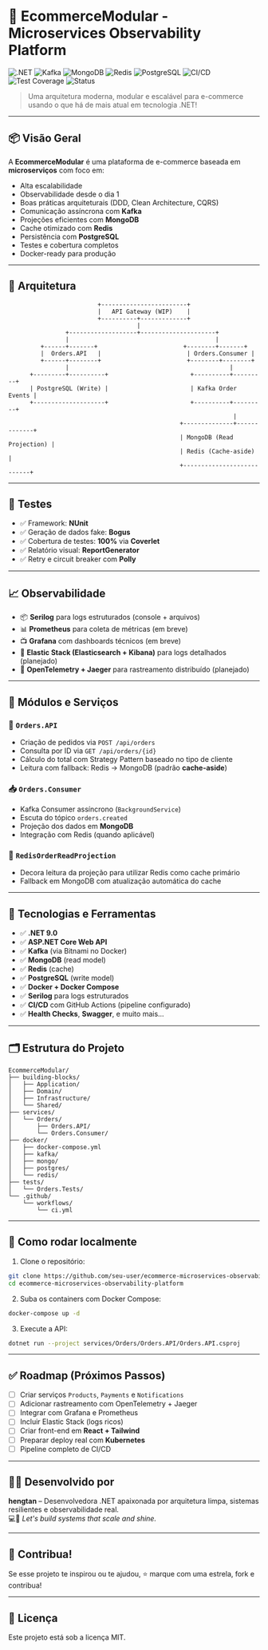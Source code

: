 
# 🛒 EcommerceModular - Microservices Observability Platform

![.NET](https://img.shields.io/badge/.NET-9.0-blueviolet?logo=dotnet)
![Kafka](https://img.shields.io/badge/Kafka-Enabled-black?logo=apachekafka)
![MongoDB](https://img.shields.io/badge/MongoDB-Read%20Model-green?logo=mongodb)
![Redis](https://img.shields.io/badge/Redis-Cache-red?logo=redis)
![PostgreSQL](https://img.shields.io/badge/PostgreSQL-Write%20Model-blue?logo=postgresql)
![CI/CD](https://img.shields.io/badge/GitHub%20Actions-Enabled-blue?logo=githubactions)
![Test Coverage](https://img.shields.io/badge/Test%20Coverage-100%25-success?logo=testinglibrary)
![Status](https://img.shields.io/badge/Status-In%20Progress-yellow)

> Uma arquitetura moderna, modular e escalável para e-commerce usando o que há de mais atual em tecnologia .NET!

---

## 📦 Visão Geral

A **EcommerceModular** é uma plataforma de e-commerce baseada em **microserviços** com foco em:

- Alta escalabilidade
- Observabilidade desde o dia 1
- Boas práticas arquiteturais (DDD, Clean Architecture, CQRS)
- Comunicação assíncrona com **Kafka**
- Projeções eficientes com **MongoDB**
- Cache otimizado com **Redis**
- Persistência com **PostgreSQL**
- Testes e cobertura completos
- Docker-ready para produção

---

## 🧱 Arquitetura

```plaintext
                         +------------------------+
                         |   API Gateway (WIP)    |
                         +----------+-------------+
                                    |
                +-------------------+---------------------+
                |                                         |
         +------+-------+                        +--------+-------+
         |  Orders.API   |                        | Orders.Consumer |
         +------+--------+                        +--------+--------+
                |                                             |
      +---------+----------+                       +----------+---------+
      | PostgreSQL (Write) |                       | Kafka Order Events |
      +--------------------+                       +----------+---------+
                                                               |
                                                +--------------+-------------+
                                                | MongoDB (Read Projection) |
                                                | Redis (Cache-aside)       |
                                                +---------------------------+
```

---

## 🧪 Testes

- ✅ Framework: **NUnit**
- ✅ Geração de dados fake: **Bogus**
- ✅ Cobertura de testes: **100%** via **Coverlet**
- ✅ Relatório visual: **ReportGenerator**
- ✅ Retry e circuit breaker com **Polly**

---

## 📈 Observabilidade

- 📦 **Serilog** para logs estruturados (console + arquivos)
- 📊 **Prometheus** para coleta de métricas (em breve)
- 📺 **Grafana** com dashboards técnicos (em breve)
- 🔎 **Elastic Stack (Elasticsearch + Kibana)** para logs detalhados (planejado)
- 📡 **OpenTelemetry + Jaeger** para rastreamento distribuído (planejado)

---

## 🧩 Módulos e Serviços

### 🧾 `Orders.API`
- Criação de pedidos via `POST /api/orders`
- Consulta por ID via `GET /api/orders/{id}`
- Cálculo do total com Strategy Pattern baseado no tipo de cliente
- Leitura com fallback: Redis → MongoDB (padrão **cache-aside**)

### 📥 `Orders.Consumer`
- Kafka Consumer assíncrono (`BackgroundService`)
- Escuta do tópico `orders.created`
- Projeção dos dados em **MongoDB**
- Integração com Redis (quando aplicável)

### 💾 `RedisOrderReadProjection`
- Decora leitura da projeção para utilizar Redis como cache primário
- Fallback em MongoDB com atualização automática do cache

---

## 🧰 Tecnologias e Ferramentas

- ✅ **.NET 9.0**
- ✅ **ASP.NET Core Web API**
- ✅ **Kafka** (via Bitnami no Docker)
- ✅ **MongoDB** (read model)
- ✅ **Redis** (cache)
- ✅ **PostgreSQL** (write model)
- ✅ **Docker + Docker Compose**
- ✅ **Serilog** para logs estruturados
- ✅ **CI/CD** com GitHub Actions (pipeline configurado)
- ✅ **Health Checks**, **Swagger**, e muito mais...

---

## 🗂️ Estrutura do Projeto

```
EcommerceModular/
├── building-blocks/
│   ├── Application/
│   ├── Domain/
│   ├── Infrastructure/
│   └── Shared/
├── services/
│   └── Orders/
│       ├── Orders.API/
│       └── Orders.Consumer/
├── docker/
│   ├── docker-compose.yml
│   ├── kafka/
│   ├── mongo/
│   ├── postgres/
│   └── redis/
├── tests/
│   └── Orders.Tests/
└── .github/
    └── workflows/
        └── ci.yml
```

---

## 🚀 Como rodar localmente

1. Clone o repositório:

```bash
git clone https://github.com/seu-user/ecommerce-microservices-observability-platform.git
cd ecommerce-microservices-observability-platform
```

2. Suba os containers com Docker Compose:

```bash
docker-compose up -d
```

3. Execute a API:

```bash
dotnet run --project services/Orders/Orders.API/Orders.API.csproj
```

---

## ✅ Roadmap (Próximos Passos)

- [ ] Criar serviços `Products`, `Payments` e `Notifications`
- [ ] Adicionar rastreamento com OpenTelemetry + Jaeger
- [ ] Integrar com Grafana e Prometheus
- [ ] Incluir Elastic Stack (logs ricos)
- [ ] Criar front-end em **React + Tailwind**
- [ ] Preparar deploy real com **Kubernetes**
- [ ] Pipeline completo de CI/CD

---

## 👩‍💻 Desenvolvido por

**hengtan** – Desenvolvedora .NET apaixonada por arquitetura limpa, sistemas resilientes e observabilidade real.  
💻🚀 *Let's build systems that scale and shine.*

---

## 🌟 Contribua!

Se esse projeto te inspirou ou te ajudou, ⭐ marque com uma estrela, fork e contribua!

---

## 📜 Licença

Este projeto está sob a licença MIT.
